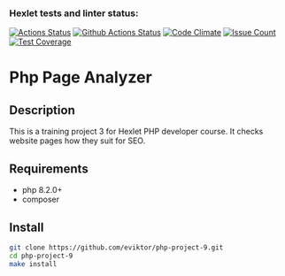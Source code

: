 ### Hexlet tests and linter status:
[![Actions Status](https://github.com/eviktor/php-project-9/actions/workflows/hexlet-check.yml/badge.svg)](https://github.com/eviktor/php-project-9/actions)
[![Github Actions Status](https://github.com/eviktor/php-project-9/workflows/check/badge.svg)](https://github.com/eviktor/php-project-9/actions)
[![Code Climate](https://codeclimate.com/github/eviktor/php-project-9/badges/gpa.svg)](https://codeclimate.com/github/eviktor/php-project-9)
[![Issue Count](https://codeclimate.com/github/eviktor/php-project-9/badges/issue_count.svg)](https://codeclimate.com/github/eviktor/php-project-9/issues)
[![Test Coverage](https://codeclimate.com/github/eviktor/php-project-9/badges/coverage.svg)](https://codeclimate.com/github/eviktor/php-project-9/coverage)

# Php Page Analyzer

## Description

This is a training project 3 for Hexlet PHP developer course.
It checks website pages how they suit for SEO.

## Requirements

* php 8.2.0+
* composer

## Install

```sh
git clone https://github.com/eviktor/php-project-9.git
cd php-project-9
make install
```
